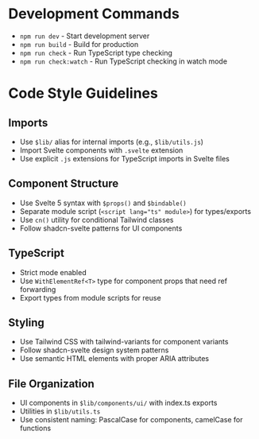 # Development Commands

- `npm run dev` - Start development server
- `npm run build` - Build for production  
- `npm run check` - Run TypeScript type checking
- `npm run check:watch` - Run TypeScript checking in watch mode

# Code Style Guidelines

## Imports
- Use `$lib/` alias for internal imports (e.g., `$lib/utils.js`)
- Import Svelte components with `.svelte` extension
- Use explicit `.js` extensions for TypeScript imports in Svelte files

## Component Structure
- Use Svelte 5 syntax with `$props()` and `$bindable()`
- Separate module script (`<script lang="ts" module>`) for types/exports
- Use `cn()` utility for conditional Tailwind classes
- Follow shadcn-svelte patterns for UI components

## TypeScript
- Strict mode enabled
- Use `WithElementRef<T>` type for component props that need ref forwarding
- Export types from module scripts for reuse

## Styling
- Use Tailwind CSS with tailwind-variants for component variants
- Follow shadcn-svelte design system patterns
- Use semantic HTML elements with proper ARIA attributes

## File Organization
- UI components in `$lib/components/ui/` with index.ts exports
- Utilities in `$lib/utils.ts`
- Use consistent naming: PascalCase for components, camelCase for functions